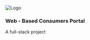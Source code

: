 ![Logo]([https://dev-to-uploads.s3.amazonaws.com/uploads/articles/th5xamgrr6se0x5ro4g6.png](https://github.com/Jeybii00/Consumers-Portal-Web-Based-/blob/main/images/avatar__img.png))

### Web - Based Consumers Portal

A full-stack project 
